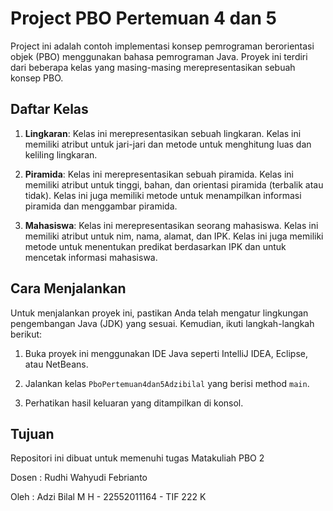 # Project PBO Pertemuan 4 dan 5

Project ini adalah contoh implementasi konsep pemrograman berorientasi objek (PBO) menggunakan bahasa pemrograman Java. Proyek ini terdiri dari beberapa kelas yang masing-masing merepresentasikan sebuah konsep PBO.

## Daftar Kelas

1. **Lingkaran**: Kelas ini merepresentasikan sebuah lingkaran. Kelas ini memiliki atribut untuk jari-jari dan metode untuk menghitung luas dan keliling lingkaran.

2. **Piramida**: Kelas ini merepresentasikan sebuah piramida. Kelas ini memiliki atribut untuk tinggi, bahan, dan orientasi piramida (terbalik atau tidak). Kelas ini juga memiliki metode untuk menampilkan informasi piramida dan menggambar piramida.

3. **Mahasiswa**: Kelas ini merepresentasikan seorang mahasiswa. Kelas ini memiliki atribut untuk nim, nama, alamat, dan IPK. Kelas ini juga memiliki metode untuk menentukan predikat berdasarkan IPK dan untuk mencetak informasi mahasiswa.

## Cara Menjalankan

Untuk menjalankan proyek ini, pastikan Anda telah mengatur lingkungan pengembangan Java (JDK) yang sesuai. Kemudian, ikuti langkah-langkah berikut:

1. Buka proyek ini menggunakan IDE Java seperti IntelliJ IDEA, Eclipse, atau NetBeans.

2. Jalankan kelas `PboPertemuan4dan5Adzibilal` yang berisi method `main`.

3. Perhatikan hasil keluaran yang ditampilkan di konsol.

## Tujuan

Repositori ini dibuat untuk memenuhi tugas Matakuliah PBO 2

Dosen : Rudhi Wahyudi Febrianto

Oleh : Adzi Bilal M H - 22552011164 - TIF 222 K

